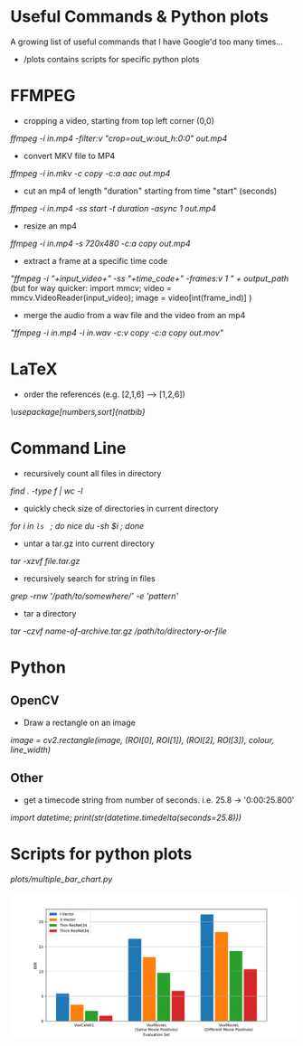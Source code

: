 # Useful Commands & Python plots
A growing list of useful commands that I have Google'd too many times...

- /plots contains scripts for specific python plots

# FFMPEG 

- cropping a video, starting from top left corner (0,0)

*ffmpeg -i in.mp4 -filter:v "crop=out_w:out_h\:0:0" out.mp4*

- convert MKV file to MP4

*ffmpeg -i in.mkv -c copy -c:a aac out.mp4*

- cut an mp4 of length "duration" starting from time "start" (seconds)

*ffmpeg -i in.mp4 -ss start -t duration -async 1 out.mp4*

- resize an mp4 

*ffmpeg -i in.mp4 -s 720x480 -c:a copy out.mp4*

- extract a frame at a specific time code

*"ffmpeg -i "+input_video+" -ss "+time_code+" -frames:v 1 " + output_path*
(but for way quicker: import mmcv; video = mmcv.VideoReader(input_video); image = video[int(frame_ind)] )

- merge the audio from a wav file and the video from an mp4

*"ffmpeg -i in.mp4 -i in.wav -c:v copy -c:a copy out.mov"*

# LaTeX

- order the references (e.g. [2,1,6] --> [1,2,6])

*\usepackage[numbers,sort]{natbib}*

# Command Line

- recursively count all files in directory 

*find . -type f | wc -l*

- quickly check size of directories in current directory

*for i in `ls ` ; do nice du -sh $i ; done*

- untar a tar.gz into current directory

*tar -xzvf file.tar.gz*

- recursively search for string in files

*grep -rnw '/path/to/somewhere/' -e 'pattern'*

- tar a directory

*tar -czvf name-of-archive.tar.gz /path/to/directory-or-file*

# Python

## OpenCV

- Draw a rectangle on an image

*image = cv2.rectangle(image, (ROI[0], ROI[1]), (ROI[2], ROI[3]), colour, line_width)*

## Other

- get a timecode string from number of seconds. i.e. 25.8 -> '0:00:25.800'

*import datetime; print(str(datetime.timedelta(seconds=25.8)))*

# Scripts for python plots

*plots/multiple_bar_chart.py*

![alt text](plots/images/Eval1_bars.png)

